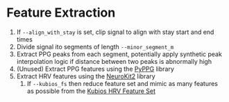 # Feature Extraction

1. If `--align_with_stay` is set, clip signal to align with stay start and end times
2. Divide signal ito segments of length `--minor_segment_m`
3. Extract PPG peaks from each segment, potentially apply synthetic peak interpolation logic if distance between two peaks is abnormally high
4. (Unused) Extract PPG features using the [PyPPG](https://pyppg.readthedocs.io/en/latest/tutorials/PPG_anal.html) library
5. Extract HRV features using the [NeuroKit2](https://neuropsychology.github.io/NeuroKit/functions/hrv.html#sub-domains) library
    1. If `--kubios_fs` then reduce feature set and mimic as many features as possible from the [Kubios HRV Feature Set](https://www.kubios.com/blog/hrv-analysis-methods/)
